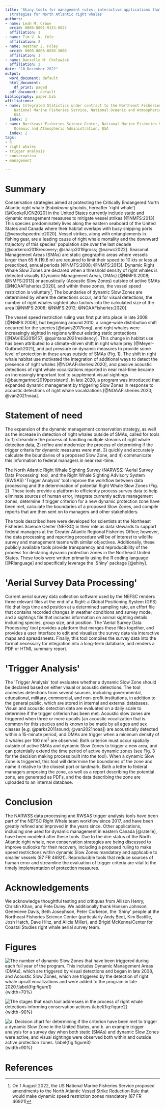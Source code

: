 ```yaml
---
title: 'Shiny tools for management rules: interactive applications that aid in conservation
  strategies for North Atlantic right whales'
authors:
- name: Leah M. Crowe
  orcid: 0000-0001-9133-8522
  affiliation: 1
- name: Tim V. N. Cole
  affiliation: 2
- name: Heather J. Foley
  orcid: 0000-0003-0898-3008
  affiliation: 1
- name: Danielle M. Cholewiak
  affiliation: 2
date: "18 December 2022"
output:
  word_document: default
  html_document:
    df_print: paged
  pdf_document: default
bibliography: paper.bib
affiliations:
- name: Integrated Statistics under contract to the Northeast Fisheries Science Center,
    National Marine Fisheries Service, National Oceanic and Atmospheric Administration,
    USA
  index: 1
- name: Northeast Fisheries Science Center, National Marine Fisheries Service, National
    Oceanic and Atmospheric Administration, USA
  index: 2
tags:
- R
- right whales
- trigger analysis
- conservation
- management

---
```


# Summary

Conservation strategies aimed at protecting the Critically Endangered North Atlantic right whale (*Eubalaena glacialis*, hereafter 'right whale') [@CookeIUCN2020] in the United States currently include static and dynamic management measures to mitigate vessel strikes [@NMFS:2013]. This species predominately lives along the eastern seaboard of the United States and Canada where their habitat overlaps with busy shipping ports [@vesselspeedrule2020]. Vessel strikes, along with entanglements in fishing gear, are a leading cause of right whale mortality and the downward trajectory of this species' population size over the last decade [@corkeron2018recovery; @sharp2019gross; @narwc2022]. Seasonal Management Areas (SMAs) are static geographic areas where vessels larger than 65 ft (19.8 m) are required to limit their speed to 10 kts or less at prescribed, annual periods [@NMFS:2008; @NMFS:2013]. Dynamic Right Whale Slow Zones are declared when a threshold density of right whales is detected visually (Dynamic Management Areas, DMAs) [@NMFS:2008; @NMFS:2013] or acoustically (Acoustic Slow Zones) outside of active SMAs [@NOAAFisheries:2020], and within these zones, the vessel speed restriction is voluntary[^1]. The boundaries of dynamic Slow Zones are determined by where the detections occur, and for visual detections, the number of right whales sighted also factors into the calculated size of the area [@NMFS:2008; @NMFS:2013; @NOAAFisheries:2020].  

The vessel speed restriction ruling was first put into place in late 2008 [@NMFS:2008], but beginning around 2010, a range-wide distribution shift occurred for the species [@davis2017long], and right whales were increasingly sighted in regions without existing static protections [@DAVIES2019157; @quintana2021residency]. This change in habitat use has been attributed to a climate-driven shift in right whale prey [@Meyer-Gutbrod:2021], and put pressure on dynamic measures to provide some level of protection in these areas outside of SMAs (Fig. 1). The shift in right whale habitat use motivated the integration of additional ways to detect the presence of right whales [@NOAAFisheries:2020], and passive acoustic detections of right whale vocalizations reported in near real-time became an increasingly important tool to supplement visual sightings [@baumgartner2019persistent]. In late 2020, a program was introduced that expanded dynamic management by triggering Slow Zones in response to acoustic detections of right whale vocalizations [@NOAAFisheries:2020; @van2021noaa]. 

# Statement of need

The expansion of the dynamic management conservation strategy, as well as the increase in detection of right whales outside of SMAs, called for tools to: 1) streamline the process of handling multiple streams of right whale detection data, 2) refine and modernize the process of determining if the trigger criteria for dynamic measures were met, 3) quickly and accurately calculate the boundaries of a proposed Slow Zone, and 4) communicate this information to federal managers in near real-time.

The North Atlantic Right Whale Sighting Survey (NARWSS) 'Aerial Survey Data Processing' tool, and the Right Whale Sighting Advisory System (RWSAS) 'Trigger Analysis' tool improve the workflow between data processing and the determination of potential Right Whale Slow Zones (Fig. 2). These tools provide a platform to efficiently process survey data to help eliminate sources of human error, integrate currently active management zones, determine if trigger criterion for a new dynamic protection zone have been met, calculate the boundaries of a proposed Slow Zones, and compile reports that are then sent on to managers and other stakeholders. 

The tools described here were developed for scientists at the Northeast Fisheries Science Center (NEFSC) in their role as data stewards to support federal managers at the Greater Atlantic Regional Fisheries Office; however, the data processing and reporting procedure will be of interest to wildlife survey and management teams with similar objectives. Additionally, these publicly available tools provide transparency and reproducibility of the process for declaring dynamic protection zones in the Northeast United States. These tools were written primarily using the R coding language [@Rlanguage] and specifically leverage the 'Shiny' package [@shiny].

# 'Aerial Survey Data Processing'

Current aerial survey data collection software used by the NEFSC renders three relevant files at the end of a flight: a Global Positioning System (GPS) file that logs time and position at a determined sampling rate, an effort file that contains recorded changes in weather conditions and survey mode, and a sightings file that includes information on animal sighting details including species, group size, and position. The 'Aerial Survey Data Processing' tool provides a platform that merges these files together, and provides a user interface to edit and visualize the survey data via interactive maps and spreadsheets. Finally, this tool compiles the survey data into the format necessary for integration into a long-term database, and renders a PDF or HTML summary report. 

# 'Trigger Analysis'

The 'Trigger Analysis' tool evaluates whether a dynamic Slow Zone should be declared based on either visual or acoustic detections. The tool accesses detections from several sources, including governmental, educational, military, commercial, and non-profit institutions, in addition to the general public, which are stored in internal and external databases. Visual and acoustic detection data are evaluated on a daily scale to determine if the trigger criterion has been met. Acoustic slow zones are triggered when three or more upcalls (an acoustic vocalization that is common for this species and is known to be made by all ages and sex classes [e.g. @parks2011sound; @van2021noaa]) are acoustically detected within a 15-minute period, and DMAs are trigger when a minimum density of 4 whales per 100 nm$^2$ are observed. Both criterion must occur spatially outside of active SMAs and dynamic Slow Zones to trigger a new area, and can potentially extend the time period of active dynamic zones (see Fig. 3 for the decision making process built into the tool). When a dynamic Slow Zone is triggered, this tool will determine the boundaries of the zone and name it relative to the closest port or landmark. Both a letter to federal managers proposing the zone, as well as a report describing the potential zone, are generated as PDFs, and the data describing the zone are uploaded to an internal database. 

# Conclusion

The NARWSS data processing and RWSAS trigger analysis tools have been part of the NEFSC Right Whale team workflow since 2017, and have been greatly refined and improved in the years since. Other applications, including one used for dynamic management in eastern Canada [@ratelle], have been modeled after these tools. Due to the dire status of the North Atlantic right whale, new conservation strategies are being discussed to improve outlooks for their recovery, including a proposed ruling to make speed restrictions within dynamic Slow Zones mandatory and applicable to smaller vessels (87 FR 46921). Reproducible tools that reduce sources of human error and streamline the evaluation of trigger criteria are vital to the timely implementation of protection measures. 

# Acknowledgements

We acknowledge thoughtful testing and critiques from Allison Henry, Christin Khan, and Pete Duley. We additionally thank Hansen Johnson, Genevieve Davis, Beth Josephson, Peter Corkeron, the 'Shiny' people at the Northeast Fisheries Science Center (particularly Andy Beet, Kim Bastille, Josh Hatch, Dave Hiltz, and Alicia Miller), and Brigid McKenna/Center for Coastal Studies right whale aerial survey team.

# Figures

![The number of dynamic Slow Zones that have been triggered during each full year of the program. This includes Dynamic Management Areas (DMAs), which are triggered by visual detections and began in late 2008, and Acoustic Slow Zones, which are triggered by the detection of right whale upcall vocalizations and were added to the program in late 2020.\label{fig:figure1}](Fig1.png){width=70%}

![The stages that each tool addresses in the process of right whale detections informing conservation actions.\label{fig:figure2}](Fig2.png){width=90%}

![a. Decision chart for determining if the criterion have been met to trigger a dynamic Slow Zone in the United States, and b. an example trigger analysis for a survey day when both static (SMAs) and dynamic Slow Zones were active, and visual sightings were observed both within and outside active protection zones. \label{fig.figure3}](Fig3ab.png){width=90%}

[^1]: On 1 August 2022, the US National Marine Fisheries Service proposed amendments to the North Atlantic Vessel Strike Reduction Rule that would make dynamic speed restriction zones mandatory (87 FR 46921)

# References
